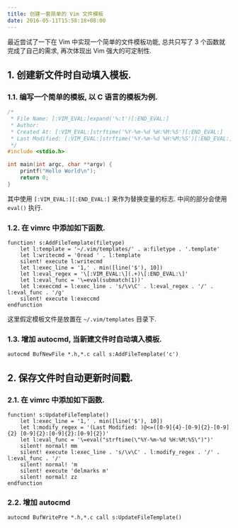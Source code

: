 ```yaml
---
title: 创建一套简单的 Vim 文件模板
date: 2016-05-11T15:58:18+08:00
---
```



最近尝试了一下在 Vim 中实现一个简单的文件模板功能, 总共只写了 3 个函数就完成了自己的需求, 再次体现出 Vim 强大的可定制性.

<!--more-->

## 1. 创建新文件时自动填入模板.

### 1.1. 编写一个简单的模板, 以 C 语言的模板为例.

``` C
/*
 * File Name: [:VIM_EVAL:]expand('%:t')[:END_EVAL:]
 * Author:
 * Created At: [:VIM_EVAL:]strftime('%Y-%m-%d %H:%M:%S')[:END_EVAL:]
 * Last Modified: [:VIM_EVAL:]strftime('%Y-%m-%d %H:%M:%S')[:END_EVAL:]
 */
#include <stdio.h>

int main(int argc, char **argv) {
    printf("Hello World\n");
    return 0;
}
```

其中使用 `[:VIM_EVAL:][:END_EVAL:]` 来作为替换变量的标志. 中间的部分会使用 `eval()` 执行.

### 1.2. 在 vimrc 中添加如下函数.

``` Vim
function! s:AddFileTemplate(filetype)
    let l:template = '~/.vim/templates/' . a:filetype . '.template'
    let l:writecmd = '0read ' . l:template
    silent! execute l:writecmd
    let l:exec_line = '1,' . min([line('$'), 10])
    let l:eval_regex = '\[:VIM_EVAL:\](.+)\[:END_EVAL:\]'
    let l:eval_func = '\=eval(submatch(1))'
    let l:execcmd = l:exec_line . 's/\v\C' . l:eval_regex . '/' . l:eval_func . '/g'
    silent! execute l:execcmd
endfunction
```

这里假定模板文件是放置在 `~/.vim/templates` 目录下.

### 1.3. 增加 autocmd, 当新建文件时自动填入模板.

``` Vim
autocmd BufNewFile *.h,*.c call s:AddFileTemplate('c')
```

## 2. 保存文件时自动更新时间戳.

### 2.1. 在 vimrc 中添加如下函数.

``` Vim
function! s:UpdateFileTemplate()
    let l:exec_line = '1,' . min([line('$'), 10])
    let l:modify_regex = '(Last Modified: )@<=([0-9]{4}-[0-9]{2}-[0-9]{2} [0-9]{2}:[0-9]{2}:[0-9]{2})'
    let l:eval_func = '\=eval("strftime(\"%Y-%m-%d %H:%M:%S\")")'
    silent! normal! mm
    silent! execute l:exec_line . 's/\v\C' . l:modify_regex . '/' . l:eval_func . '/'
    silent! normal! 'm
    silent! execute 'delmarks m'
    silent! normal! zz
endfunction
```

### 2.2. 增加 autocmd

``` Vim
autocmd BufWritePre *.h,*.c call s:UpdateFileTemplate()
```
